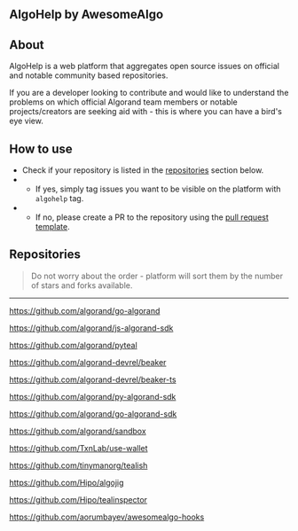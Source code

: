 ## AlgoHelp by AwesomeAlgo

## About

AlgoHelp is a web platform that aggregates open source issues on official and notable community based repositories.

If you are a developer looking to contribute and would like to understand the problems on which official Algorand team members or notable projects/creators are seeking aid with - this is where you can have a bird's eye view.

## How to use

- Check if your repository is listed in the [repositories](#repositories) section below.
- - If yes, simply tag issues you want to be visible on the platform with `algohelp` tag.
- - If no, please create a PR to the repository using the [pull request template](../.github/pull_request_template.md).

## Repositories

> Do not worry about the order - platform will sort them by the number of stars and forks available.

---
https://github.com/algorand/go-algorand

https://github.com/algorand/js-algorand-sdk

https://github.com/algorand/pyteal

https://github.com/algorand-devrel/beaker

https://github.com/algorand-devrel/beaker-ts

https://github.com/algorand/py-algorand-sdk

https://github.com/algorand/go-algorand-sdk

https://github.com/algorand/sandbox

https://github.com/TxnLab/use-wallet

https://github.com/tinymanorg/tealish

https://github.com/Hipo/algojig

https://github.com/Hipo/tealinspector

https://github.com/aorumbayev/awesomealgo-hooks
